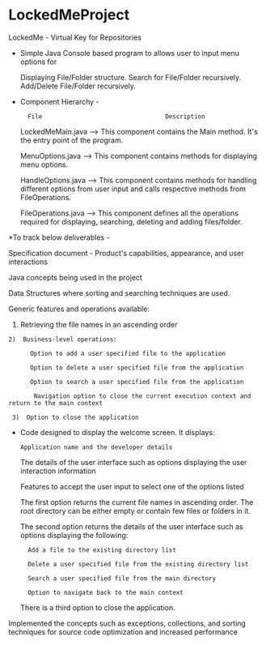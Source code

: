 # LockedMeProject

LockedMe - Virtual Key for Repositories

* Simple Java Console based program to allows user to input menu options for

    Displaying File/Folder structure.
    Search for File/Folder recursively.
    Add/Delete File/Folder recursively.

* Component Hierarchy -

        File 	                              Description
  LockedMeMain.java    -->  This component contains the Main method. It's the entry point of the program.

  MenuOptions.java     -->  This component contains methods for displaying menu options.

  HandleOptions.java   -->  This component contains methods for handling different options from user input and calls respective methods from FileOperations.

  FileOperations.java  -->  This component defines all the operations required for displaying, searching, deleting and adding files/folder.

*To track below deliverables -

  Specification document - Product's capabilities, appearance, and user interactions

  Java concepts being used in the project 

  Data Structures where sorting and searching techniques are used. 

  Generic features and operations available: 

   1)  Retrieving the file names in an ascending order

    2)  Business-level operations:

          Option to add a user specified file to the application

          Option to delete a user specified file from the application

          Option to search a user specified file from the application

           Navigation option to close the current execution context and return to the main context

     3)  Option to close the application

* Code designed to display the welcome screen. It displays:

      Application name and the developer details

     The details of the user interface such as options displaying the user interaction information

     Features to accept the user input to select one of the options listed

     The first option returns the current file names in ascending order. The root directory can be either empty or contain few files or folders in it.

     The second option returns the details of the user interface such as options displaying the following:

        Add a file to the existing directory list

        Delete a user specified file from the existing directory list

        Search a user specified file from the main directory

        Option to navigate back to the main context

    There is a third option to close the application.

Implemented the concepts such as exceptions, collections, and sorting techniques for source code optimization and increased performance
